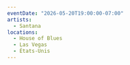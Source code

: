 ```yaml
---
eventDate: "2026-05-20T19:00:00-07:00"
artists:
  - Santana
locations:
  - House of Blues
  - Las Vegas
  - États-Unis
---
```

